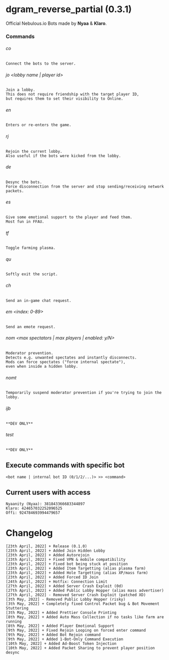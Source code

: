 # dgram_reverse_partial (0.3.1)
Official Nebulous.io Bots made by **Nyaa** &amp; **Klaro**.


### Commands
###### co
	Connect the bots to the server.


###### jo <lobby name | player id>
	Join a lobby.
	This does not require friendship with the target player ID,
	but requires them to set their visibility to Online.


###### en
	Enters or re-enters the game.


###### rj
	Rejoin the current lobby.
	Also useful if the bots were kicked from the lobby.


###### de
	Desync the bots.
	Force disconnection from the server and stop sending/receiving network packets.


###### es
	Give some emotional support to the player and feed them.
	Most fun in FFAU.


###### tf
	Toggle farming plasma.


###### qu
	Softly exit the script.


###### ch <message>
	Send an in-game chat request.


###### em <index: 0-89>
	Send an emote request.


###### nom <max spectators | max players | enabled: y/N>
	Moderator prevention.
	Detects e.g. unwanted spectates and instantly disconnects.
	Mods can force spectates ("force internal spectate"),
	even when inside a hidden lobby.


###### nomt <timeout>
	Temporarily suspend moderator prevention if you're trying to join the lobby.


###### ijb <token>
	**DEV ONLY**


###### test
	**DEV ONLY**


## Execute commands with specific bot
	<bot name | internal bot ID (0/1/2/...)> >> <command>


## Current users with access
	Nyaanity (Nyaa): 381843366683344897
	Klaro: 424657032252096525
	Offi: 924784693994479657


# Changelog
	[23th April, 2022] + Release (0.1.0)
	[23th April, 2022] + Added Join Hidden Lobby
	[23th April, 2022] + Added Autorejoin
	[23th April, 2022] + Fixed VPN & mobile compatibility
	[23th April, 2022] + Fixed bot being stuck at position
	[23th April, 2022] + Added Item Targetting (alias plasma farm)
	[23th April, 2022] + Added Hole Targetting (alias XP/mass farm)
	[23th April, 2022] + Added Forced ID Join
	[24th April, 2022] + Hotfix: Connection Limit
	[27th April, 2022] + Added Server Crash Exploit (0d)
	[27th April, 2022] + Added Public Lobby Hopper (alias mass advertiser)
	[27th April, 2022] - Removed Server Crash Exploit (patched XD)
	[3th May, 2022] - Removed Public Lobby Hopper (risky)
	[3th May, 2022] + Completely fixed Control Packet bug & Bot Movement Stuttering
	[3th May, 2022] + Added Prettier Console Printing
	[8th May, 2022] + Added Auto Mass Collection if no tasks like farm are running
	[8th May, 2022] + Added Player Emotional Support
	[9th May, 2022] + Fixed Rejoin Looping on forced enter command
	[9th May, 2022] + Added Bot Rejoin command
	[9th May, 2022] + Added 1-Bot-Only Command Execution
	[10th May, 2022] + Added Ad-Boost Token Injection
	[10th May, 2022] + Added Packet Sharing to prevent player position desync


